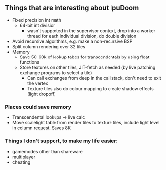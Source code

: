 
## Things that are interesting about IpuDoom

 - Fixed precision int math
    - 64-bit int division
        - wasn't supported in the supervisor context, drop into a worker thread for each individual division, do double division
- Avoid recursive algorithms, e.g. make a non-recursive BSP
- Split column rendering over 32 tiles
- Memory
    - Save 50-60k of lookup tabes for transcendentals by using float functions
    - Store textures on other tiles, JIT-fetch as needed (by live patching exchange programs to select a tile)
        - Can call exchanges from deep in the call stack, don't need to exit the vertex
        - Texture tiles also do colour mapping to create shadow effects (light dropoff)



### Places could save memory
 - Transcendental lookups -> live calc
 - Move scalelight table from render tiles to texture tiles, include light level in column request. Saves 8K


### Things I don't support, to make my life easier:
 - gamemodes other than shareware
 - multiplayer
 - cheating
